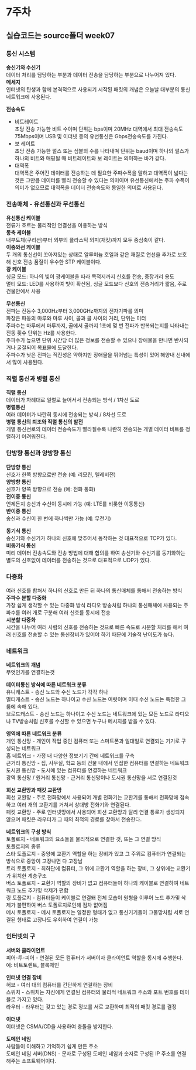 # 7주차
## 실습코드는 source폴더 week07

### 통신 시스템
**송신기와 수신기**   
데이터 처리를 담당하는 부분과 데이터 전송을 담당하는 부분으로 나누어져 있다.     
**메세지**   
인터넷의 탄생과 함께 본격적으로 사용되기 시작된 패킷의 개념은 오늘날 대부분의 통신 네트워크에 사용된다.

**전송속도**   
- 비트레이트   
초당 전송 가능한 비트 수이며 단위는 bps이며 20MHz 대역에서 최대 전송속도 75Mbps이며 USB 및 이더넷 등의 유선통신은 Gbps전송속도를 가진다.   
- 보 레이트   
초당 전송 가능한 펄스 또는 심볼의 수를 나타내며 단위는 baud이며 하나의 펄스가 하나의 비트와 매핑될 때 비트레이트와 보 레이트는 의미하는 바가 같다.   
- 대역폭   
대역폭은 주어진 데이터를 전송하는 데 필요한 주파수폭을 말하고 대역폭이 넓다는 것은 그만큼 데이터를 빨리 전송할 수 있다는 의미이며
유선통신에서는 주파 수폭이 의미가 없으므로 대역폭을 데이터 전송속도와 동일한 의미로 사용된다.   

### 전송매체 - 유선통신과 무선통신
**유선통신 케이블**     
전류가 흐르는 물리적인 연결선을 이용하는 방식   
**동축 케이블**    
내부도체(구리선)부터 외부의 플라스틱 외피(재킷)까지 모두 중심축이 같다.   
**이중와선 케이블**    
두 개의 통신선이 꼬아져있는 상태로 알루미늄 호일과 같은 재질로 연선을 추가로 보호해 신호 전송 품질이 우수한 STP 케이블이다.   
**광 케이블**    
싱글 모드: 하나의 빛이 광케이블을 따라 목적지까지 신호를 전송, 중장거리 용도    
멀티 모드: LED를 사용하여 빛이 확산됨, 싱글 모드보다 신호의 전송거리가 짧음, 주로 건물안에서 사용    

**무선통신**   
전파는 진동수 3,000Hz부터 3,000GHz까지의 전자기파를 의미   
파장은 파동의 마루와 마루 사이, 골과 골 사이의 거리, 단위는 미터    
주파수는 마루에서 마루까지, 골에서 골까지 1초에 몇 번 전파가 반복되는지를 나타내는 진동 횟수 단위는 Hz를 사용한다.    
주파수가 높으면 단위 시간당 더 많은 정보를 전송할 수 있으나 장애물을 만나면 반사되거나 굴절되어 목표물에 도달한다.   
주파수가 낮은 전파는 직진성은 약하지만 장애물을 뛰어넘는 특성이 있어 해양내 선내에서 많이 사용된다.   

### 직렬 통신과 병렬 통신   
**직렬 통신**   
데이터가 차례대로 일렬로 늘어서서 전송되는 방식 / 1차선 도로    
**병렬통신**    
여러 데이터가 나란히 동시에 전송되는 방식 / 8차선 도로      
**병렬 통신의 퇴조와 직렬 통신의 발전**        
개별 통신선로의 데이터 전송속도가 빨라질수록 나란히 전송되는 개별 데이터 비트를 정렬하기 어려워진다.    

### 단방향 통신과 양방향 통신
**단방향 통신**     
신호가 한쪽 방향으로만 전송 (예: 리모컨, 텔레비전)    
**양방향 통신**    
신호가 양쪽 방향으로 전송 (예: 전화 통화)    
**전이중 통신**    
언제든지 송신과 수신이 동시에 가능 (예: LTE를 비롯한 이동통신)     
**반이중 통신**    
송신과 수신이 한 번에 하나씩만 가능 (예: 무전기)    

**동기식 통신**     
송신기와 수신기가 하나의 신호에 맞추어서 동작하는 것 대표적으로 TCP가 있다.    
**비동기식 통신**   
미리 데이터 전송속도와 전송 방법에 대해 합의를 하여 송신기와 수신기를 동기화하는 별도의 신호없이 데이터를 전송하는 것으로 대표적으로 UDP가 있다.    

### 다중화
여러 신호를 합쳐서 하나의 신호로 만든 뒤 하나의 통신매체를 통해서 전송하는 방식    
**주파수 분할 다중화**     
가장 쉽게 생각할 수 있는 다중화 방식 라디오 방송처럼 하나의 통신매체에 사용되는 주파수를 여러 개로 구분해 여러 신호를 동시에 전송     
**시분할 다중화**    
시간을 나누어 여러 사람의 신호를 전송하는 것으로 빠른 속도로 시분할 처리를 해서 여러 신호를 전송할 수 있는 통신장비가 있어야 하기 때문에 기술적 난이도가 높다.    

### 네트워크   
**네트워크의 개념**    
무엇인가를 연결하는것    

**데이터통신 방식에 따른 네트워크 분류**    
유니캐스트 - 송신 노드와 수신 노드가 각각 하나    
멀티캐스트 - 송신 노드는 하나이고 수신 노드는 여럿이며 이때 수신 노드는 특정한 그룹에 속해 있다.    
브로드캐스트 - 송신 노드는 하나이고 수신 노드는 네트워크에 있는 모든 노드로 라디오나 TV방송처럼 신호를 수신할 수 있으면 누구나 메시지를 받을 수 있다.    

**영역에 따른 네트워크 분류**    
개인 통신망 - 개인이 작업 중인 컴퓨터 또는 스마트폰과 일대일로 연결되는 기기로 구성되는 네트워크    
홈 네트워크 - 가정 내 다양한 정보기기 간에 네트워크를 구축    
근거리 통신망 - 집, 사무실, 학교 등의 건물 내에서 인접한 컴퓨터를 연결하는 네트워크     
도시권 통신망 - 도시에 있는 컴퓨터를 연결하는 네트워크    
광역 통신망 / 원거리 통신망 - 근거리 통신망이나 도시권 통신망을 서로 연결된것    

**회선 교환망과 패킷 교환망**     
회선 교환망 - 주로 전화망에서 사용되어 개별 전화기는 교환기를 통해서 전화망에 접속하고 여러 개의 교환기를 거쳐서 상대방 전화기와 연결된다.    
패킷 교환망 - 주로 인터넷망에서 사용되어 회선 교환망과 달리 연결 통로가 생성되지 않으며 패킷은 라우터가 그 때의 최적의 경로를 찾아서 전송한다.    

**네트워크의 구성 방식**     
토폴로지 - 네트워크의 요소들을 물리적으로 연결한 것, 또는 그 연결 방식    
토폴로지의 종류       
스타 토폴로지 - 중앙에 교환기 역할을 하는 장비가 있고 그 주위로 컴퓨터가 연결되는 방식으로 중앙이 고장나면 다 고장남    
트리 토폴로지 - 최하단에 컴퓨터, 그 위에 교환기 역할을 하는 장비, 그 상위에는 교환기가 위치한 계층구조    
버스 토폴로지 - 교환기 역할의 장비가 없고 컴퓨터들이 하나의 케이블로 연결하여 네트워크 노드 추가및 삭제가 편함    
링 토폴로지 - 컴퓨터들이 케이블로 연결돼 전체 모습이 원형을 이루어 노드 추가및 삭제가 불편하여 버스 토폴로지로인해 점차 없어짐    
메시 토폴로지 - 메시 토폴로지는 일정한 형태가 없고 통신기기들이 그물망처럼 서로 연결된 형태로 고장나도 우회하여 연결이 가능    

### 인터넷의 구
**서버와 클라이언트**   
피어-투-피어 - 연결된 모든 컴퓨터가 서버이자 클라이언트 역할을 동시에 수행한다. 예: 비트토렌트, 블록체인    

**인터넷 연결 장비**     
허브 - 여러 대의 컴퓨터를 간단하게 연결하는 장비    
스위치 - 스위치는 자신에게 연결된 컴퓨터의 물리적 네트워크 주소와 포트 번호를 테이블로 가지고 있다.     
라우터 - 라우터는 갖고 있는 경로 정보를 서로 교환하며 최적의 패킷 경로를 결정

**이더넷**    
이더넷은 CSMA/CD을 사용하여 충돌을 방지한다.    

**도메인 네임**    
사람들이 이해하고 기억하기 쉽게 만든 주소    
도메인 네임 서버(DNS) - 문자로 구성된 도메인 네임과 숫자로 구성된 IP 주소를 연결해주는 소프트웨어이다.
